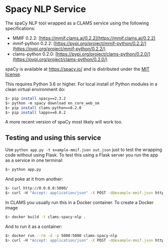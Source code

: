 # Spacy NLP Service

The spaCy NLP tool wrapped as a CLAMS service using the following specifications:
- MMIF 0.2.2: [https://mmif.clams.ai/0.2.2](https://mmif.clams.ai/0.2.2)
- mmif-python 0.2.2: [https://pypi.org/project/mmif-python/0.2.2/](https://pypi.org/project/mmif-python/0.2.2/)
- clams-python 0.2.0: [https://pypi.org/project/clams-python/0.2.0/](https://pypi.org/project/clams-python/0.2.0/)

spaCy is available at https://spacy.io/ and is distributed under the [MIT license](https://github.com/explosion/spaCy/blob/master/LICENSE).

This requires Python 3.6 or higher. For local install of Python modules in a clean virtual environment do:

```bash
$> pip install spacy==2.3.2
$> python -m spacy download en_core_web_sm
$> pip install clams-python==0.2.0
$> pip install lapps==0.0.2
```

A more recent version of spaCy most likely will work too.

## Testing and using this service

Use `python app.py -t example-mmif.json out.json` just to test the wrapping code without using Flask. To test this using a Flask server you run the app as a service in one terminal:

```bash
$> python app.py
```

And poke at it from another:

```bash
$> curl http://0.0.0.0:5000/
$> curl -H "Accept: application/json" -X POST -d@example-mmif.json http://0.0.0.0:5000/
```

In CLAMS you usually run this in a Docker container. To create a Docker image

```bash
$> docker build -t clams-spacy-nlp .
```

And to run it as a container:

```bash
$> docker run --rm -d -p 5000:5000 clams-spacy-nlp
$> curl -H "Accept: application/json" -X POST -d@example-mmif.json http://0.0.0.0:5000/
```


